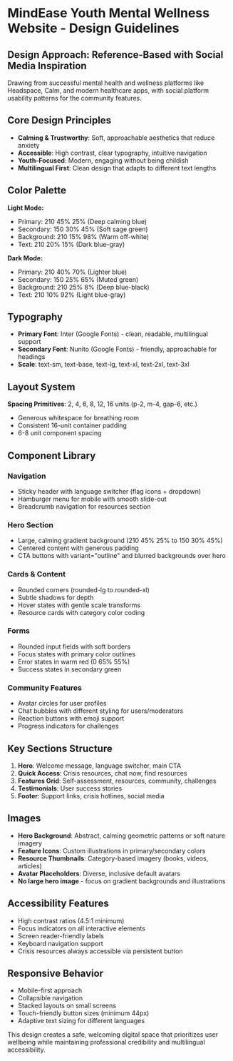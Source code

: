 # MindEase Youth Mental Wellness Website - Design Guidelines

## Design Approach: Reference-Based with Social Media Inspiration
Drawing from successful mental health and wellness platforms like Headspace, Calm, and modern healthcare apps, with social platform usability patterns for the community features.

## Core Design Principles
- **Calming & Trustworthy**: Soft, approachable aesthetics that reduce anxiety
- **Accessible**: High contrast, clear typography, intuitive navigation
- **Youth-Focused**: Modern, engaging without being childish
- **Multilingual First**: Clean design that adapts to different text lengths

## Color Palette
**Light Mode:**
- Primary: 210 45% 25% (Deep calming blue)
- Secondary: 150 30% 45% (Soft sage green)
- Background: 210 15% 98% (Warm off-white)
- Text: 210 20% 15% (Dark blue-gray)

**Dark Mode:**
- Primary: 210 40% 70% (Lighter blue)
- Secondary: 150 25% 65% (Muted green)
- Background: 210 25% 8% (Deep blue-black)
- Text: 210 10% 92% (Light blue-gray)

## Typography
- **Primary Font**: Inter (Google Fonts) - clean, readable, multilingual support
- **Secondary Font**: Nunito (Google Fonts) - friendly, approachable for headings
- **Scale**: text-sm, text-base, text-lg, text-xl, text-2xl, text-3xl

## Layout System
**Spacing Primitives**: 2, 4, 6, 8, 12, 16 units (p-2, m-4, gap-6, etc.)
- Generous whitespace for breathing room
- Consistent 16-unit container padding
- 6-8 unit component spacing

## Component Library

### Navigation
- Sticky header with language switcher (flag icons + dropdown)
- Hamburger menu for mobile with smooth slide-out
- Breadcrumb navigation for resources section

### Hero Section
- Large, calming gradient background (210 45% 25% to 150 30% 45%)
- Centered content with generous padding
- CTA buttons with variant="outline" and blurred backgrounds over hero

### Cards & Content
- Rounded corners (rounded-lg to rounded-xl)
- Subtle shadows for depth
- Hover states with gentle scale transforms
- Resource cards with category color coding

### Forms
- Rounded input fields with soft borders
- Focus states with primary color outlines
- Error states in warm red (0 65% 55%)
- Success states in secondary green

### Community Features
- Avatar circles for user profiles
- Chat bubbles with different styling for users/moderators
- Reaction buttons with emoji support
- Progress indicators for challenges

## Key Sections Structure
1. **Hero**: Welcome message, language switcher, main CTA
2. **Quick Access**: Crisis resources, chat now, find resources
3. **Features Grid**: Self-assessment, resources, community, challenges
4. **Testimonials**: User success stories
5. **Footer**: Support links, crisis hotlines, social media

## Images
- **Hero Background**: Abstract, calming geometric patterns or soft nature imagery
- **Feature Icons**: Custom illustrations in primary/secondary colors
- **Resource Thumbnails**: Category-based imagery (books, videos, articles)
- **Avatar Placeholders**: Diverse, inclusive default avatars
- **No large hero image** - focus on gradient backgrounds and illustrations

## Accessibility Features
- High contrast ratios (4.5:1 minimum)
- Focus indicators on all interactive elements
- Screen reader-friendly labels
- Keyboard navigation support
- Crisis resources always accessible via persistent button

## Responsive Behavior
- Mobile-first approach
- Collapsible navigation
- Stacked layouts on small screens
- Touch-friendly button sizes (minimum 44px)
- Adaptive text sizing for different languages

This design creates a safe, welcoming digital space that prioritizes user wellbeing while maintaining professional credibility and multilingual accessibility.